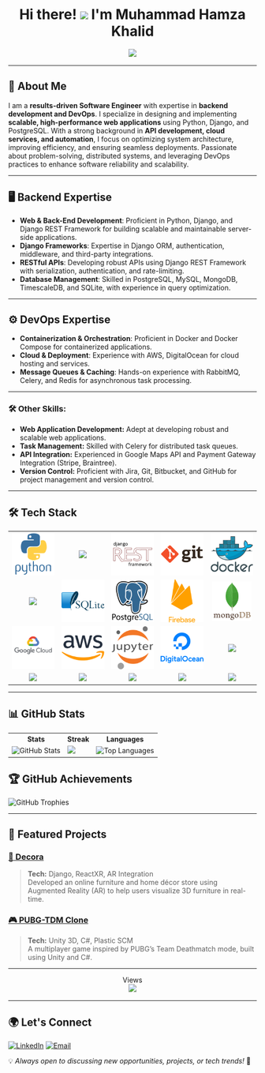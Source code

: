 <h1 align="center">
    Hi there! <img src="https://media.giphy.com/media/hvRJCLFzcasrR4ia7z/giphy.gif" width="40px"> I'm Muhammad Hamza Khalid
</h1>


<p align="center">
    <img src="https://readme-typing-svg.demolab.com?font=Fira+Code&size=24&pause=1000&color=1E90FF&center=true&vCenter=true&width=800&lines=🚀+Software+Engineer;💻+Backend+Developer;🤖+GenAI+Enthusiast" />
</p>


---

## 👋 About Me  
I am a **results-driven Software Engineer** with expertise in **backend development and DevOps**. I specialize in designing and implementing **scalable, high-performance web applications** using Python, Django, and PostgreSQL. With a strong background in **API development, cloud services, and automation**, I focus on optimizing system architecture, improving efficiency, and ensuring seamless deployments. Passionate about problem-solving, distributed systems, and leveraging DevOps practices to enhance software reliability and scalability.  

---

## 🖥 Backend Expertise  
- **Web & Back-End Development**: Proficient in Python, Django, and Django REST Framework for building scalable and maintainable server-side applications.  
- **Django Frameworks**: Expertise in Django ORM, authentication, middleware, and third-party integrations.  
- **RESTful APIs**: Developing robust APIs using Django REST Framework with serialization, authentication, and rate-limiting.  
- **Database Management**: Skilled in PostgreSQL, MySQL, MongoDB, TimescaleDB, and SQLite, with experience in query optimization.  

---

## ⚙️ DevOps Expertise  
- **Containerization & Orchestration**: Proficient in Docker and Docker Compose for containerized applications.  
- **Cloud & Deployment**: Experience with AWS, DigitalOcean for cloud hosting and services.  
- **Message Queues & Caching**: Hands-on experience with RabbitMQ, Celery, and Redis for asynchronous task processing.  

---
### 🛠 Other Skills:
- **Web Application Development:** Adept at developing robust and scalable web applications.
- **Task Management:** Skilled with Celery for distributed task queues.
- **API Integration:** Experienced in Google Maps API and Payment Gateway Integration (Stripe, Braintree).
- **Version Control:** Proficient with Jira, Git, Bitbucket, and GitHub for project management and version control.

---

## 🛠 Tech Stack  

<table>
<tr>
<td align='center'>
<img src="https://github.com/devicons/devicon/blob/master/icons/python/python-original-wordmark.svg" width="100">
</td>
<td align='center'>
<img src="https://www.djangoproject.com/m/img/logos/django-logo-negative.png" width="100">
</td>
<td align='center'>
<img src="https://github.com/devicons/devicon/blob/master/icons/djangorest/djangorest-original-wordmark.svg" width="100">
</td>
<td align='center'>
<img src="https://github.com/devicons/devicon/blob/master/icons/git/git-original-wordmark.svg" width="100">
</td>
<td align='center'>
<img src="https://github.com/devicons/devicon/blob/master/icons/docker/docker-original-wordmark.svg" width="100">
</td>
</tr>

<tr>
<td align='center' width="200">
<img src="https://download.logo.wine/logo/MySQL/MySQL-Logo.wine.png">
</td>
<td align='center' width="200">
<img src="https://github.com/devicons/devicon/blob/master/icons/sqlite/sqlite-original-wordmark.svg" width="100">
</td>
<td align='center' width="200">
<img src="https://github.com/devicons/devicon/blob/master/icons/postgresql/postgresql-original-wordmark.svg" width="90">
</td>
<td align='center' width="200">
<img src="https://github.com/devicons/devicon/blob/master/icons/firebase/firebase-plain-wordmark.svg" width="90">
</td>
<td align='center' width="200">
<img src="https://github.com/devicons/devicon/blob/master/icons/mongodb/mongodb-original-wordmark.svg" width="80">
</td>
</tr>

<tr>
<td align='center' width="200">
<img src="https://github.com/devicons/devicon/blob/master/icons/googlecloud/googlecloud-original-wordmark.svg" width="150">
</td>
<td align='center' width="200">
<img src="https://github.com/devicons/devicon/blob/master/icons/amazonwebservices/amazonwebservices-original-wordmark.svg" width="90">
</td>
<td align='center' width="200">
<img src="https://github.com/devicons/devicon/blob/master/icons/jupyter/jupyter-original-wordmark.svg" width="90">
</td>
<td align='center' width="200">
<img src="https://github.com/devicons/devicon/blob/master/icons/digitalocean/digitalocean-original-wordmark.svg" width="90">
</td>
<td align='center'>
<img src="https://www.vectorlogo.zone/logos/reactjs/reactjs-ar21.svg">
</td>
</tr>

<tr>
<td align='center' width="200">
<img src="https://www.bigdatawire.com/wp-content/uploads/2022/07/Timescale-Logo.png">
</td>
<td align='center'>
<img src="https://upload.wikimedia.org/wikipedia/commons/thumb/3/38/HTML5_Badge.svg/600px-HTML5_Badge.svg.png" width="70">
</td>
<td align='center'>
<img src="https://www.rabbitmq.com/img/rabbitmq-logo-with-name.svg" width="80">
</td>
<td align='center' width="200">
<img src="https://nginx.org/img/nginx_logo_dark.png" width="170">
</td>
<td align='center' width="200">
<img src="https://www.vectorlogo.zone/logos/heroku/heroku-ar21.svg">
</td>
</tr>
</table>

---

## 📊 GitHub Stats  
<table>
  <tr>
    <th>Stats</th>
    <th>Streak</th>
    <th>Languages</th>
  </tr>
  <tr>
    <!-- Stats Card -->
    <td>
      <img src="https://github-profile-summary-cards.vercel.app/api/cards/stats?username=Hamza-Chaudhary65&theme=gruvbox&count_private=true" alt="GitHub Stats"/>
    </td>
    <!-- Streak Card -->
    <td><a href="https://git.io/streak-stats"><img src="https://streak-stats.demolab.com/?user=Hamza-Chaudhary65&theme=gruvbox&hide_border=true&border_radius=32&date_format=j%20M%5B%20Y%5D&ring=888888"/></a></td>
    <!-- Top Languages -->
    <td>
      <img src="https://github-profile-summary-cards.vercel.app/api/cards/repos-per-language?username=hahmad2205&theme=gruvbox&count_private=true" alt="Top Languages"/>
    </td>
  </tr>
</table>

## 🏆 GitHub Achievements  

![GitHub Trophies](https://github-profile-trophy.vercel.app/?username=muhammadhamzakhalid&theme=darkhub)  

---

## 📌 Featured Projects  

### [🔗 Decora](https://github.com/Bilal-2/Decora)  
> **Tech:** Django, ReactXR, AR Integration  
Developed an online furniture and home décor store using Augmented Reality (AR) to help users visualize 3D furniture in real-time.  

### [🎮 PUBG-TDM Clone](https://github.com/your-repo-link)  
> **Tech:** Unity 3D, C#, Plastic SCM  
A multiplayer game inspired by PUBG’s Team Deathmatch mode, built using Unity and C#.  


---

<p align="center"> 
  Views<br>
  <img src="https://profile-counter.glitch.me/%7BHamza_khalid%7D/count.svg" />
</p>

---


## 🌍 Let's Connect  

[![LinkedIn](https://img.shields.io/badge/LinkedIn-0077B5?style=for-the-badge&logo=linkedin&logoColor=white)](https://www.linkedin.com/in/muhammadhamzakhalid)  [![Email](https://img.shields.io/badge/Email-D14836?style=for-the-badge&logo=gmail&logoColor=white)](mailto:hamzakhalidpk65@gmail.com)  

💡 *Always open to discussing new opportunities, projects, or tech trends!* 🚀
